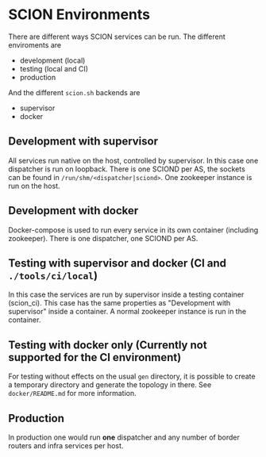 # SCION Environments

There are different ways SCION services can be run. The different enviroments are

-   development (local)
-   testing (local and CI)
-   production

And the different `scion.sh` backends are

-   supervisor
-   docker

## Development with supervisor

All services run native on the host, controlled by supervisor. In this case one dispatcher is run on
loopback. There is one SCIOND per AS, the sockets can be found in `/run/shm/<dispatcher|sciond>`.
One zookeeper instance is run on the host.

## Development with docker

Docker-compose is used to run every service in its own container (including zookeeper). There is one
dispatcher, one SCIOND per AS.

[//]:
    #
    "We run one dispatcher and one SCIOND per AS, their sockets are shared to the infra
services using docker volumes. Each AS has its own docker network."

## Testing with supervisor and docker (CI and `./tools/ci/local`)

In this case the services are run by supervisor inside a testing container (scion_ci). This case has
the same properties as "Development with supervisor" inside a container. A normal zookeeper instance
is run in the container.

## Testing with docker only (Currently not supported for the CI environment)

For testing without effects on the usual `gen` directory, it is possible to create a temporary
directory and generate the topology in there. See `docker/README.md` for more information.

## Production

In production one would run **one** dispatcher and any number of border routers and infra services
per host.
